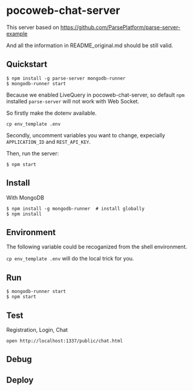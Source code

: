 # pocoweb-chat-server

This server based on https://github.com/ParsePlatform/parse-server-example

And all the information in README_original.md should be still valid. 


## Quickstart

```
$ npm install -g parse-server mongodb-runner
$ mongodb-runner start
```

Because we enabled LiveQuery in pocoweb-chat-server, so default `npm` installed `parse-server` will not work with Web Socket.

So firstly make the dotenv available. 

```
cp env_template .env
```

Secondly, uncomment variables you want to change, expecially `APPLICATION_ID` and `REST_API_KEY`.

Then, run the server:

```
$ npm start
```

## Install

With MongoDB

```
$ npm install -g mongodb-runner  # install globally
$ npm install
```

## Environment

The following variable could be recoganized from the shell environment.

`cp env_template .env` will do the local trick for you.


## Run

```
$ mongodb-runner start
$ npm start
```

## Test

Registration, Login, Chat

```
open http://localhost:1337/public/chat.html
```

## Debug

## Deploy
